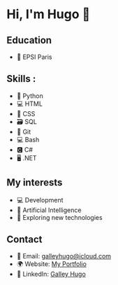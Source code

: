 # Hi, I'm Hugo 👋

## Education 
- 🏫 EPSI Paris

## Skills :
- 🐍 Python
- 💻 HTML
- 🎨 CSS
- 🗃 SQL
- 🐙 Git
- 💻 Bash
- 🅲 C#
- 🖥️ .NET

## My interests
- 💻 Development
- 🤖 Artificial Intelligence
- 🚀 Exploring new technologies

## Contact
- 📧 Email: galleyhugo@icloud.com
- 🌍 Website: [My Portfolio](http://hugogalley.alwaysdata.net)
-  💼 LinkedIn: [Galley Hugo](https://www.linkedin.com/in/hugo-galley-a88198304/)
